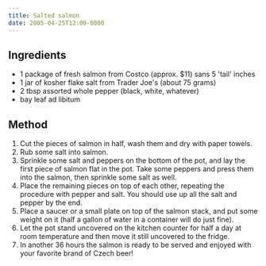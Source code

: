 ```yaml
---
title: Salted salmon
date: 2005-04-25T12:00-0800
---
```

## Ingredients
- 1 package of fresh salmon from Costco (approx. $11) sans 5 'tail' inches
- 1 jar of kosher flake salt from Trader Joe's (about 75 grams)
- 2 tbsp assorted whole pepper (black, white, whatever)
- bay leaf ad libitum

## Method
1. Cut the pieces of salmon in half, wash them and dry with paper towels. 
2. Rub some salt into salmon.
3. Sprinkle some salt and peppers on the bottom of the pot, and lay the first piece of salmon flat in the pot. Take some peppers and press them into the salmon, then sprinkle some salt as well.
4. Place the remaining pieces on top of each other, repeating the procedure with pepper and salt. You should use up all the salt and pepper by the end.
5. Place a saucer or a small plate on top of the salmon stack, and put some weight on it (half a gallon of water in a container will do just fine).
6. Let the pot stand uncovered on the kitchen counter for half a day at room temperature and then move it still uncovered to the fridge.
7. In another 36 hours the salmon is ready to be served and enjoyed with your favorite brand of Czech beer!